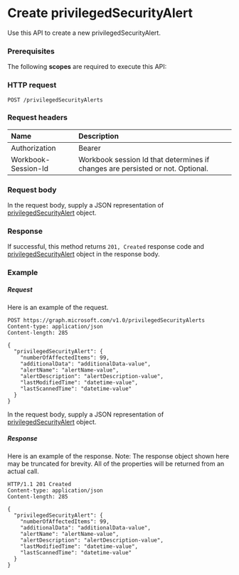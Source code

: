 # Create privilegedSecurityAlert

Use this API to create a new privilegedSecurityAlert.
### Prerequisites
The following **scopes** are required to execute this API: 
### HTTP request
<!-- { "blockType": "ignored" } -->
```http
POST /privilegedSecurityAlerts

```
### Request headers
| Name       | Description|
|:---------------|:----------|
| Authorization  | Bearer <code>|
| Workbook-Session-Id  | Workbook session Id that determines if changes are persisted or not. Optional.|

### Request body
In the request body, supply a JSON representation of [privilegedSecurityAlert](../resources/privilegedsecurityalert.md) object.


### Response
If successful, this method returns `201, Created` response code and [privilegedSecurityAlert](../resources/privilegedsecurityalert.md) object in the response body.

### Example
##### Request
Here is an example of the request.
<!-- {
  "blockType": "request",
  "name": "create_privilegedsecurityalert_from_privilegedsecurityalerts"
}-->
```http
POST https://graph.microsoft.com/v1.0/privilegedSecurityAlerts
Content-type: application/json
Content-length: 285

{
  "privilegedSecurityAlert": {
    "numberOfAffectedItems": 99,
    "additionalData": "additionalData-value",
    "alertName": "alertName-value",
    "alertDescription": "alertDescription-value",
    "lastModifiedTime": "datetime-value",
    "lastScannedTime": "datetime-value"
  }
}
```
In the request body, supply a JSON representation of [privilegedSecurityAlert](../resources/privilegedsecurityalert.md) object.
##### Response
Here is an example of the response. Note: The response object shown here may be truncated for brevity. All of the properties will be returned from an actual call.
<!-- {
  "blockType": "response",
  "truncated": true,
  "@odata.type": "microsoft.graph.privilegedSecurityAlert"
} -->
```http
HTTP/1.1 201 Created
Content-type: application/json
Content-length: 285

{
  "privilegedSecurityAlert": {
    "numberOfAffectedItems": 99,
    "additionalData": "additionalData-value",
    "alertName": "alertName-value",
    "alertDescription": "alertDescription-value",
    "lastModifiedTime": "datetime-value",
    "lastScannedTime": "datetime-value"
  }
}
```

<!-- uuid: 8fcb5dbc-d5aa-4681-8e31-b001d5168d79
2015-10-25 14:57:30 UTC -->
<!-- {
  "type": "#page.annotation",
  "description": "Create privilegedSecurityAlert",
  "keywords": "",
  "section": "documentation",
  "tocPath": ""
}-->